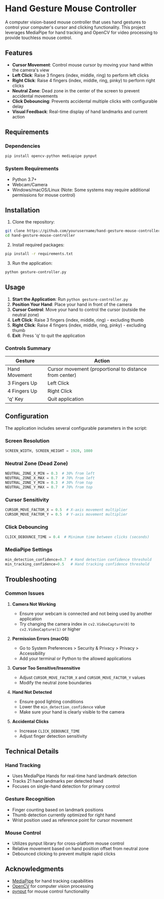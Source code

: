 # Hand Gesture Mouse Controller

A computer vision-based mouse controller that uses hand gestures to control your computer's cursor and clicking functionality. This project leverages MediaPipe for hand tracking and OpenCV for video processing to provide touchless mouse control.

## Features

- **Cursor Movement**: Control mouse cursor by moving your hand within the camera's view
- **Left Click**: Raise 3 fingers (index, middle, ring) to perform left clicks
- **Right Click**: Raise 4 fingers (index, middle, ring, pinky) to perform right clicks
- **Neutral Zone**: Dead zone in the center of the screen to prevent accidental movements
- **Click Debouncing**: Prevents accidental multiple clicks with configurable delay
- **Visual Feedback**: Real-time display of hand landmarks and current action

## Requirements

### Dependencies

```bash
pip install opencv-python mediapipe pynput
```

### System Requirements

- Python 3.7+
- Webcam/Camera
- Windows/macOS/Linux (Note: Some systems may require additional permissions for mouse control)

## Installation

1. Clone the repository:
```bash
git clone https://github.com/yourusername/hand-gesture-mouse-controller.git
cd hand-gesture-mouse-controller
```

2. Install required packages:
```bash
pip install -r requirements.txt
```

3. Run the application:
```bash
python gesture-controller.py
```

## Usage

1. **Start the Application**: Run `python gesture-controller.py`
2. **Position Your Hand**: Place your hand in front of the camera
3. **Cursor Control**: Move your hand to control the cursor (outside the neutral zone)
4. **Left Click**: Raise 3 fingers (index, middle, ring) - excluding thumb
5. **Right Click**: Raise 4 fingers (index, middle, ring, pinky) - excluding thumb
6. **Exit**: Press 'q' to quit the application

### Controls Summary

| Gesture | Action |
|---------|--------|
| Hand Movement | Cursor movement (proportional to distance from center) |
| 3 Fingers Up | Left Click |
| 4 Fingers Up | Right Click |
| 'q' Key | Quit application |

## Configuration

The application includes several configurable parameters in the script:

### Screen Resolution
```python
SCREEN_WIDTH, SCREEN_HEIGHT = 1920, 1080
```

### Neutral Zone (Dead Zone)
```python
NEUTRAL_ZONE_X_MIN = 0.3  # 30% from left
NEUTRAL_ZONE_X_MAX = 0.7  # 70% from left
NEUTRAL_ZONE_Y_MIN = 0.3  # 30% from top
NEUTRAL_ZONE_Y_MAX = 0.7  # 70% from top
```

### Cursor Sensitivity
```python
CURSOR_MOVE_FACTOR_X = 0.5  # X-axis movement multiplier
CURSOR_MOVE_FACTOR_Y = 0.5  # Y-axis movement multiplier
```

### Click Debouncing
```python
CLICK_DEBOUNCE_TIME = 0.4  # Minimum time between clicks (seconds)
```

### MediaPipe Settings
```python
min_detection_confidence=0.7  # Hand detection confidence threshold
min_tracking_confidence=0.5   # Hand tracking confidence threshold
```

## Troubleshooting

### Common Issues

1. **Camera Not Working**
   - Ensure your webcam is connected and not being used by another application
   - Try changing the camera index in `cv2.VideoCapture(0)` to `cv2.VideoCapture(1)` or higher

2. **Permission Errors (macOS)**
   - Go to System Preferences > Security & Privacy > Privacy > Accessibility
   - Add your terminal or Python to the allowed applications

3. **Cursor Too Sensitive/Insensitive**
   - Adjust `CURSOR_MOVE_FACTOR_X` and `CURSOR_MOVE_FACTOR_Y` values
   - Modify the neutral zone boundaries

4. **Hand Not Detected**
   - Ensure good lighting conditions
   - Lower the `min_detection_confidence` value
   - Make sure your hand is clearly visible to the camera

5. **Accidental Clicks**
   - Increase `CLICK_DEBOUNCE_TIME`
   - Adjust finger detection sensitivity

## Technical Details

### Hand Tracking
- Uses MediaPipe Hands for real-time hand landmark detection
- Tracks 21 hand landmarks per detected hand
- Focuses on single-hand detection for primary control

### Gesture Recognition
- Finger counting based on landmark positions
- Thumb detection currently optimized for right hand
- Wrist position used as reference point for cursor movement

### Mouse Control
- Utilizes pynput library for cross-platform mouse control
- Relative movement based on hand position offset from neutral zone
- Debounced clicking to prevent multiple rapid clicks


## Acknowledgments

- [MediaPipe](https://mediapipe.dev/) for hand tracking capabilities
- [OpenCV](https://opencv.org/) for computer vision processing
- [pynput](https://pypi.org/project/pynput/) for mouse control functionality
